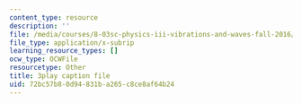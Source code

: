 ```yaml
---
content_type: resource
description: ''
file: /media/courses/8-03sc-physics-iii-vibrations-and-waves-fall-2016/72bc57b80d94831ba265c8ce8af64b24_T2n6fVybLcU.srt
file_type: application/x-subrip
learning_resource_types: []
ocw_type: OCWFile
resourcetype: Other
title: 3play caption file
uid: 72bc57b8-0d94-831b-a265-c8ce8af64b24
---
```

